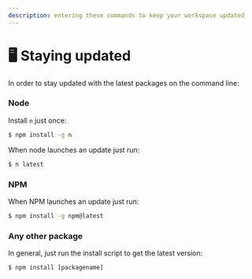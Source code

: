 ```yaml
---
description: entering these commands to keep your workspace updated
---
```


# 🖥️ Staying updated

In order to stay updated with the latest packages on the command line:

### Node

Install `n` just once:

```bash
$ npm install -g n
```

When node launches an update just run:

```bash
$ n latest
```

### NPM

When NPM launches an update just run:

```bash
$ npm install -g npm@latest
```

### Any other package

In general, just run the install script to get the latest version:

```
$ npm install [packagename]
```
